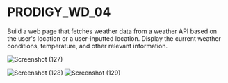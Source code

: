 # PRODIGY_WD_04

Build a web page that fetches weather data from a weather API based on the user's location or a user-inputted location.
Display the current weather conditions, temperature, and other relevant information.


![Screenshot (127)](https://github.com/19purva/PRODIGY_WD_04/assets/135506440/00504537-5676-4e5c-a3cd-4360a18d057b)

![Screenshot (128)](https://github.com/19purva/PRODIGY_WD_04/assets/135506440/aa654127-8d71-4e66-8d07-ec9738bf09d7)
![Screenshot (129)](https://github.com/19purva/PRODIGY_WD_04/assets/135506440/e48eb9fa-543d-4058-b94c-b94595658ab5)
